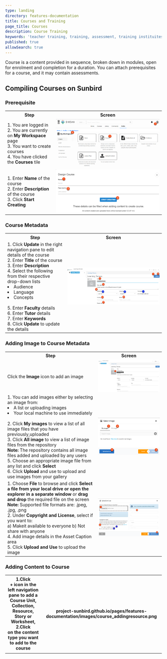 ```yaml
---
type: landing
directory: features-documentation
title: Courses and Training
page_title: Courses
description: Course Training
keywords: 'teacher training, training, assessment, training instituites, teacher educator'
published: true
allowSearch: true
---
```

Course is a content provided in sequence, broken down in modules, open for enrolment and completion for a duration. You can attach prerequisites for a course, and it may contain assessments.

## Compiling Courses on Sunbird

### Prerequisite

<table>
  <tr>
    <th>Step</th>
    <th>Screen</th>
  </tr>
  <tr>
    <td>1. You are logged in <br>2. You are currently on <strong>My Workspace</strong> page <br>3. You want to create courses
       <br>4. You have clicked the <strong>Courses</strong> tile
      </td>
      <td><img src="pages/features-documentation/images/course_workspace.png"></td>
  </tr>
  <tr>
    <td>1. Enter <strong>Name</strong> of the course <br>2. Enter <strong>Description</strong> of the course <br>3. Click <strong>Start Creating</strong>
    </td>
    <td><img src="pages/features-documentation/images/course_metadata.png"></td>
  </tr>
  </table>
  
### Course Metadata

<table>
  <tr>
    <th>Step</th>
    <th>Screen</th>
  </tr>
  <tr>
    <td>1. Click <strong>Update</strong> in the right navigation pane to edit details of the course <br>2. Enter <strong>Title</strong> of the course <br>3. Enter <strong>Description</strong> <br>4. Select the following from their respective drop-down lists <br>                 <li>Audience</li>
      <li>Language</li>
      <li>Concepts</li>
      <br>5. Enter <strong>Faculty</strong> details <br>6. Enter <strong>Tutor</strong> details <br>7. Enter <strong>Keywords</strong> <br>8. Click <strong>Update</strong> to update the details
    </td>
    <td><img src="pages/features-documentation/images/course_metadataupdate.png"></td>
  </tr>
  </table>

### Adding Image to Course Metadata

<table>
  <tr>
    <th>Step</th>
    <th>Screen</th>
  </tr>
  <tr>
    <td>Click the <strong>Image</strong> icon to add an image</td>
    <td><img src="pages/features-documentation/images/course_imageicon.png"></td>
  </tr>
  <tr>
    <td>1. You can add images either by selecting an image from:<br>
      <li>A list or uploading images</li>
      <li>Your local machine to use immediately</li>
      <br>2. Click <strong>My images</strong> to view a list of all image files that you have previously,uploaded <br>3. Click <strong>All image</strong> to view a list of image files from the repository 
      <br><strong>Note:</strong> The repository contains all image files added and uploaded by any users 
      <br>5. Choose an appropriate image file from any list and click <strong>Select</strong><br>6. Click <strong>Upload</strong> and use to upload and use images from your gallery
    </td>
    <td><img src="pages/features-documentation/images/course_selectimage.png"></td>
  </tr>
  <tr>
      <td>1. Choose <strong>File</strong> to browse and click <strong>Select a file from your local drive or open the explorer in a separate window</strong> or <strong>drag and drop</strong> the required file on the screen <br><strong>Note:</strong> Supported file formats are: .jpeg, .jpg, .png <br>2. Under <strong>Copyright and License</strong>, select if you want to: <br>
      a) Makeit available to everyone
      b) Not share with anyone
      <br>4. Add image details in the Asset Caption area <br>5. Click <strong>Upload and Use</strong> to upload the image
      </td>
    <td><img src="pages/features-documentation/images/course_uploadimage.png"></td>
  </tr>
</table>

### Adding Content to Course
<table class="tg">
  <tr>
    <th class="tg-031e">1.Click<br>+ icon in the left navigation pane to add a Course Unit, Collection,<br>Resource, Story or Worksheet,<br>2.Click<br>on the content type you want to add to the course</th>
    <th class="tg-031e">project-sunbird.github.io/pages/features-documentation/images/course_addingresource.png</th>
  </tr>
  <tr>
    <td class="tg-031e"></td>
    <td class="tg-031e"></td>
  </tr>
</table>

